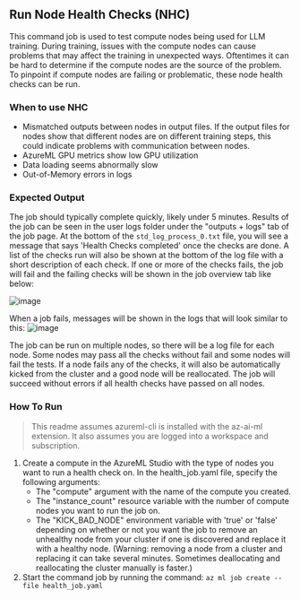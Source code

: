 ## Run Node Health Checks (NHC)
This command job is used to test compute nodes being used for LLM training. During training, issues with the compute nodes can cause problems that may affect the training in unexpected ways. Oftentimes it can be hard to determine if the compute nodes are the source of the problem. To pinpoint if compute nodes are failing or problematic, these node health checks can be run.

### When to use NHC
- Mismatched outputs between nodes in output files. If the output files for nodes show that different nodes are on different training steps, this could indicate problems with communication between nodes.
- AzureML GPU metrics show low GPU utilization
- Data loading seems abnormally slow
- Out-of-Memory errors in logs

### Expected Output
The job should typically complete quickly, likely under 5 minutes. Results of the job can be seen in the user logs folder under the "outputs + logs" tab of the job page. At the bottom of the ```std_log_process_0.txt``` file, you will see a message that says 'Health Checks completed' once the checks are done. A list of the checks run will also be shown at the bottom of the log file with a short description of each check. If one or more of the checks fails, the job will fail and the failing checks will be shown in the job overview tab like below: 

![image](https://github.com/Azure/azureml-examples/assets/73311224/e4d8df01-40ff-4b3f-8560-8182dd427287)

When a job fails, messages will be shown in the logs that will look similar to this:
![image](https://github.com/Azure/azureml-examples/assets/73311224/aa31c29c-9669-40e4-acb1-52d7843f8a56)

The job can be run on multiple nodes, so there will be a log file for each node. Some nodes may pass all the checks without fail and some nodes will fail the tests. If a node fails any of the checks, it will also be automatically kicked from the cluster and a good node will be reallocated. The job will succeed without errors if all health checks have passed on all nodes.

### How To Run
> This readme assumes azureml-cli is installed with the az-ai-ml extension. It also assumes you are logged into a workspace and subscription.
1. Create a compute in the AzureML Studio with the type of nodes you want to run a health check on. In the health_job.yaml file, specify the following arguments:
    - The "compute" argument with the name of the compute you created.
    - The "instance_count" resource variable with the number of compute nodes you want to run the job on.
    - The "KICK_BAD_NODE" environment variable with 'true' or 'false' depending on whether or not you want the job to remove an unhealthy node from your cluster if one is discovered and replace it with a healthy node. (Warning: removing a node from a cluster and replacing it can take several minutes. Sometimes deallocating and reallocating the cluster manually is faster.)
3. Start the command job by running the command: ```az ml job create --file health_job.yaml```